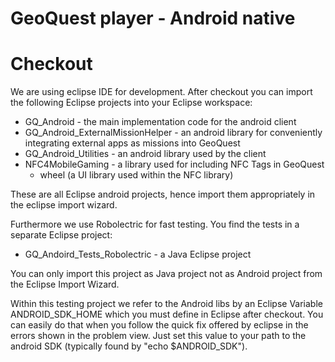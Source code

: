 GeoQuest player - Android native 
=======


# Checkout #

We are using eclipse IDE for development. After checkout you can import the following Eclipse projects into your Eclipse workspace:

- GQ_Android - the main implementation code for the android client
- GQ_Android_ExternalMissionHelper - an android library for conveniently integrating external apps as missions into GeoQuest
- GQ_Android_Utilities - an android library used by the client
- NFC4MobileGaming - a library used for including NFC Tags in GeoQuest
	- wheel (a UI library used within the NFC library)

These are all Eclipse android projects, hence import them appropriately in the eclipse import wizard.

Furthermore we use Robolectric for fast testing. You find the tests in a separate Eclipse project:

- GQ_Andoird_Tests_Robolectric - a Java Eclipse project

You can only import this project as Java project not as Android project from the Eclipse Import Wizard.

Within this testing project we refer to the Android libs by an Eclipse Variable ANDROID_SDK_HOME which you must define in Eclipse after checkout. You can easily do that when you follow the quick fix offered by eclipse in the errors shown in the problem view. Just set this value to your path to the android SDK (typically found by "echo $ANDROID_SDK").
